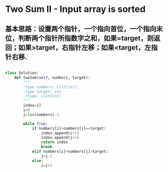 Two Sum II - Input array is sorted
===================================

基本思路：设置两个指针，一个指向首位，一个指向末位，判断两个指针所指数字之和，如果=target，则返回；如果>target，右指针左移；如果<target，左指针右移.
-------------------------------------------------------------------------------------------------------------------------------

```python

class Solution:
	def twoSum(self, numbers, target):
        """
        :type numbers: List[int]
        :type target: int
        :rtype: List[int]
        """
        index=[]
        i=0
        j=len(numbers)-1

        while True:
            if numbers[i]+numbers[j]==target:
                index.append(i+1)
                index.append(j+1)
                return index
                break
            elif numbers[i]+numbers[j]>target:
                j=j-1
            else:
                i=i+1
```
